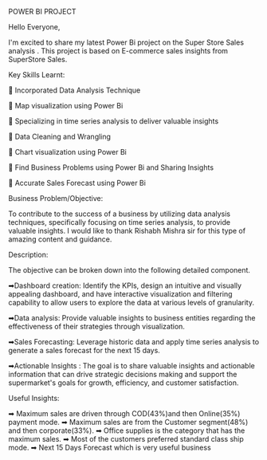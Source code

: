 POWER BI PROJECT



Hello Everyone,
 
 I'm excited to share my latest Power Bi project on the Super Store Sales analysis . This project is based on E-commerce sales insights from SuperStore Sales.
 
 Key Skills Learnt:
 
 🔑 Incorporated Data Analysis Technique
 
 🔑 Map visualization using Power Bi
 
 🔑 Specializing in time series analysis to deliver valuable insights
 
 🔑 Data Cleaning and Wrangling
 
 🔑 Chart visualization using Power Bi
 
 🔑 Find Business Problems using Power Bi and Sharing Insights
 
 🔑 Accurate Sales Forecast using Power Bi
 
 Business Problem/Objective:
 
 To contribute to the success of a business by utilizing data analysis techniques, specifically focusing on time series analysis, to provide valuable insights.
 I would like to thank Rishabh Mishra sir for this type of amazing content and guidance.
 
 Description:
 
 The objective can be broken down into the following detailed component.
 
 ➡Dashboard creation:
 Identify the KPIs, design an intuitive and visually appealing dashboard, and have interactive visualization and filtering capability to allow users to explore the data at various levels of granularity.
 
 ➡Data analysis:
 Provide valuable insights to business entities regarding the effectiveness of their strategies through visualization.
 
 ➡Sales Forecasting:
 Leverage historic data and apply time series analysis to generate a sales forecast for the next 15 days.
 
 ➡Actionable Insights :
 The goal is to share valuable insights and actionable information that can drive strategic decisions making and support the supermarket's goals for growth, efficiency, and customer satisfaction.
 
 Useful Insights:
 
 ➡ Maximum sales are driven through COD(43%)and then Online(35%) payment mode.
 ➡ Maximum sales are from the Customer segment(48%) and then corporate(33%).
 ➡ Office supplies is the category that has the maximum sales.
 ➡ Most of the customers preferred standard class ship mode.
 ➡ Next 15 Days Forecast which is very useful business
